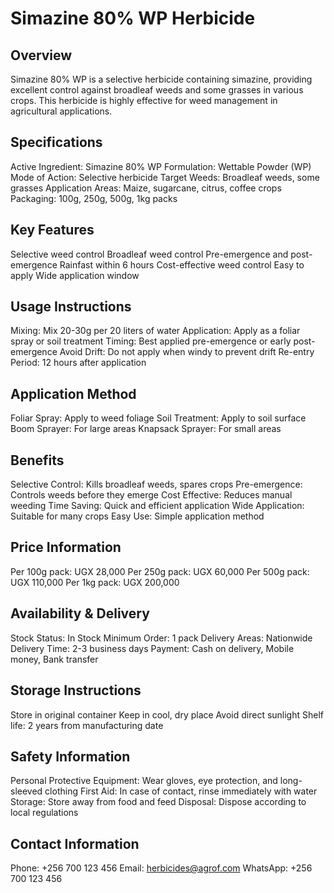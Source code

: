 # Simazine 80% WP Herbicide

## Overview
Simazine 80% WP is a selective herbicide containing simazine, providing excellent control against broadleaf weeds and some grasses in various crops. This herbicide is highly effective for weed management in agricultural applications.

## Specifications
Active Ingredient: Simazine 80% WP
Formulation: Wettable Powder (WP)
Mode of Action: Selective herbicide
Target Weeds: Broadleaf weeds, some grasses
Application Areas: Maize, sugarcane, citrus, coffee crops
Packaging: 100g, 250g, 500g, 1kg packs

## Key Features
Selective weed control
Broadleaf weed control
Pre-emergence and post-emergence
Rainfast within 6 hours
Cost-effective weed control
Easy to apply
Wide application window

## Usage Instructions
Mixing: Mix 20-30g per 20 liters of water
Application: Apply as a foliar spray or soil treatment
Timing: Best applied pre-emergence or early post-emergence
Avoid Drift: Do not apply when windy to prevent drift
Re-entry Period: 12 hours after application

## Application Method
Foliar Spray: Apply to weed foliage
Soil Treatment: Apply to soil surface
Boom Sprayer: For large areas
Knapsack Sprayer: For small areas

## Benefits
Selective Control: Kills broadleaf weeds, spares crops
Pre-emergence: Controls weeds before they emerge
Cost Effective: Reduces manual weeding
Time Saving: Quick and efficient application
Wide Application: Suitable for many crops
Easy Use: Simple application method

## Price Information
Per 100g pack: UGX 28,000
Per 250g pack: UGX 60,000
Per 500g pack: UGX 110,000
Per 1kg pack: UGX 200,000

## Availability & Delivery
Stock Status: In Stock
Minimum Order: 1 pack
Delivery Areas: Nationwide
Delivery Time: 2-3 business days
Payment: Cash on delivery, Mobile money, Bank transfer

## Storage Instructions
Store in original container
Keep in cool, dry place
Avoid direct sunlight
Shelf life: 2 years from manufacturing date

## Safety Information
Personal Protective Equipment: Wear gloves, eye protection, and long-sleeved clothing
First Aid: In case of contact, rinse immediately with water
Storage: Store away from food and feed
Disposal: Dispose according to local regulations

## Contact Information
Phone: +256 700 123 456
Email: herbicides@agrof.com
WhatsApp: +256 700 123 456
